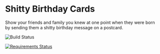 Shitty Birthday Cards
=====================

Show your friends and family you knew at one point when they were born by sending them a shitty birthday message on a postcard.

![Build Status](https://travis-ci.org/dimino/shittybirthdaycards.svg?branch=master)

[![Requirements Status](https://requires.io/github/dimino/shittybirthdaycards/requirements.svg?branch=master)](https://requires.io/github/dimino/shittybirthdaycards/requirements/?branch=master)